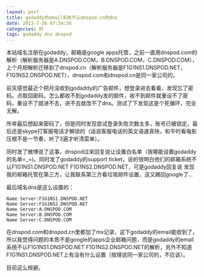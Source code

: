 ```yaml
---
layout: post
title: godaddy的email系统不认dnspod.cn的dns
date: 2013-7-26 07:34:56
categories: 好
tags: godaddy dns dnspod
---
```


本站域名注册在godaddy，邮箱是google apps托管，之前一直用dnspod.com的解析（解析服务器是A.DNSPOD.COM，B.DNSPOD.COM，C.DNSPOD.COM），上个月把解析迁移到了dnspod.cn（解析服务器是F1G1NS1.DNSPOD.NET，F1G1NS2.DNSPOD.NET），dnspod.com和dnspod.cn是同一家公司的。

前天感觉最近个把月没收到godaddy的广告邮件，想登录进去看看，发现忘了密码。点取回密码，怎么都收不到godaddy发的邮件，收不到邮件就重设不了密码，重设不了就进不去，进不去就改不了dns。测试了下发现这是个死循环，完全无解。

所幸最后想起来密码了，但是同时发现尝试登录失败次数太多，账号已被锁定，最后还是skype打客服电话才解锁的（话说客服电话的英文语速真快，和平时看电影压根不是一节奏，听了3遍才听清菜单）。

同时发了微博说了这事，dnspod过来回复说让设置白名单（我哪能设置godaddy的名单=_=)。同时发了godaddy的support ticket，说的很明白他们的邮箱系统不认F1G1NS1.DNSPOD.NET F1G1NS2.DNSPOD.NET，可是godaddy回复说 发现我的邮箱托管在第三方，让我联系第三方看垃圾邮件设置，这又踢回google了…

最后域名dns是这么设置的：

	Name Server:F1G1NS1.DNSPOD.NET
	Name Server:F1G1NS2.DNSPOD.NET
	Name Server:A.DNSPOD.COM
	Name Server:B.DNSPOD.COM
	Name Server:C.DNSPOD.COM
	
在dnspod.com和dnspod.cn里都加了mx记录，这下godaddy的email能收到了，所以我觉得问题的本质不是google的apps企业邮箱问题，而是godaddy的email系统不认F1G1NS1.DNSPOD.NET F1G1NS2.DNSPOD.NET的解析，另外不知道F1G1NS1.DNSPOD.NET上有没有什么设置（按理说同一家公司的，不应该）。

目前这么规避。


